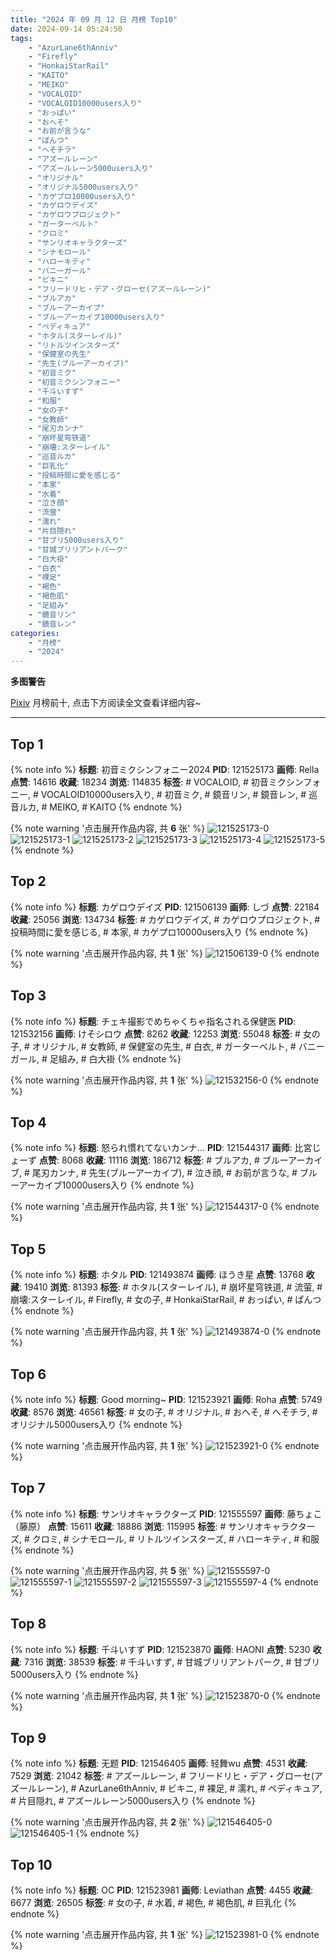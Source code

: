 ```yaml
---
title: "2024 年 09 月 12 日 月榜 Top10"
date: 2024-09-14 05:24:50
tags:
    - "AzurLane6thAnniv"
    - "Firefly"
    - "HonkaiStarRail"
    - "KAITO"
    - "MEIKO"
    - "VOCALOID"
    - "VOCALOID10000users入り"
    - "おっぱい"
    - "おへそ"
    - "お前が言うな"
    - "ぱんつ"
    - "へそチラ"
    - "アズールレーン"
    - "アズールレーン5000users入り"
    - "オリジナル"
    - "オリジナル5000users入り"
    - "カゲプロ10000users入り"
    - "カゲロウデイズ"
    - "カゲロウプロジェクト"
    - "ガーターベルト"
    - "クロミ"
    - "サンリオキャラクターズ"
    - "シナモロール"
    - "ハローキティ"
    - "バニーガール"
    - "ビキニ"
    - "フリードリヒ・デア・グローセ(アズールレーン)"
    - "ブルアカ"
    - "ブルーアーカイブ"
    - "ブルーアーカイブ10000users入り"
    - "ペディキュア"
    - "ホタル(スターレイル)"
    - "リトルツインスターズ"
    - "保健室の先生"
    - "先生(ブルーアーカイブ)"
    - "初音ミク"
    - "初音ミクシンフォニー"
    - "千斗いすず"
    - "和服"
    - "女の子"
    - "女教師"
    - "尾刃カンナ"
    - "崩坏星穹铁道"
    - "崩壊:スターレイル"
    - "巡音ルカ"
    - "巨乳化"
    - "投稿時間に愛を感じる"
    - "本家"
    - "水着"
    - "泣き顔"
    - "流萤"
    - "濡れ"
    - "片目隠れ"
    - "甘ブリ5000users入り"
    - "甘城ブリリアントパーク"
    - "白大褂"
    - "白衣"
    - "裸足"
    - "褐色"
    - "褐色肌"
    - "足組み"
    - "鏡音リン"
    - "鏡音レン"
categories:
    - "月榜"
    - "2024"
---
```


<i class="fa fa-triangle-exclamation"></i>**多图警告**<i class="fa fa-triangle-exclamation"></i>

[Pixiv](https://www.pixiv.net/) 月榜前十, 点击下方阅读全文查看详细内容~

<!-- more -->

---

## Top 1

{% note info %}
**标题**: 初音ミクシンフォニー2024
**PID**: 121525173 **画师**: Rella
**点赞**: 14616 **收藏**: 18234 **浏览**: 114835
**标签**: # VOCALOID, # 初音ミクシンフォニー, # VOCALOID10000users入り, # 初音ミク, # 鏡音リン, # 鏡音レン, # 巡音ルカ, # MEIKO, # KAITO
{% endnote %}

{% note warning '点击展开作品内容, 共 **6** 张' %}
![121525173-0](https://i.pixiv.re/img-original/img/2024/08/16/00/30/07/121525173_p0.jpg)
![121525173-1](https://i.pixiv.re/img-original/img/2024/08/16/00/30/07/121525173_p1.jpg)
![121525173-2](https://i.pixiv.re/img-original/img/2024/08/16/00/30/07/121525173_p2.jpg)
![121525173-3](https://i.pixiv.re/img-original/img/2024/08/16/00/30/07/121525173_p3.jpg)
![121525173-4](https://i.pixiv.re/img-original/img/2024/08/16/00/30/07/121525173_p4.jpg)
![121525173-5](https://i.pixiv.re/img-original/img/2024/08/16/00/30/07/121525173_p5.jpg)
{% endnote %}

## Top 2

{% note info %}
**标题**: カゲロウデイズ
**PID**: 121506139 **画师**: しづ
**点赞**: 22184 **收藏**: 25056 **浏览**: 134734
**标签**: # カゲロウデイズ, # カゲロウプロジェクト, # 投稿時間に愛を感じる, # 本家, # カゲプロ10000users入り
{% endnote %}

{% note warning '点击展开作品内容, 共 **1** 张' %}
![121506139-0](https://i.pixiv.re/img-original/img/2024/08/15/12/30/03/121506139_p0.png)
{% endnote %}

## Top 3

{% note info %}
**标题**: チェキ撮影でめちゃくちゃ指名される保健医
**PID**: 121532156 **画师**: けそシロウ
**点赞**: 8262 **收藏**: 12253 **浏览**: 55048
**标签**: # 女の子, # オリジナル, # 女教師, # 保健室の先生, # 白衣, # ガーターベルト, # バニーガール, # 足組み, # 白大褂
{% endnote %}

{% note warning '点击展开作品内容, 共 **1** 张' %}
![121532156-0](https://i.pixiv.re/img-original/img/2024/08/16/08/30/02/121532156_p0.jpg)
{% endnote %}

## Top 4

{% note info %}
**标题**: 怒られ慣れてないカンナ…
**PID**: 121544317 **画师**: 比宮じょーず
**点赞**: 8068 **收藏**: 11116 **浏览**: 186712
**标签**: # ブルアカ, # ブルーアーカイブ, # 尾刃カンナ, # 先生(ブルーアーカイブ), # 泣き顔, # お前が言うな, # ブルーアーカイブ10000users入り
{% endnote %}

{% note warning '点击展开作品内容, 共 **1** 张' %}
![121544317-0](https://i.pixiv.re/img-original/img/2024/08/16/18/37/11/121544317_p0.png)
{% endnote %}

## Top 5

{% note info %}
**标题**: ホタル
**PID**: 121493874 **画师**: ほうき星
**点赞**: 13768 **收藏**: 19410 **浏览**: 81393
**标签**: # ホタル(スターレイル), # 崩坏星穹铁道, # 流萤, # 崩壊:スターレイル, # Firefly, # 女の子, # HonkaiStarRail, # おっぱい, # ぱんつ
{% endnote %}

{% note warning '点击展开作品内容, 共 **1** 张' %}
![121493874-0](https://i.pixiv.re/img-original/img/2024/08/15/00/00/12/121493874_p0.jpg)
{% endnote %}

## Top 6

{% note info %}
**标题**: Good morning~
**PID**: 121523921 **画师**: Roha
**点赞**: 5749 **收藏**: 8576 **浏览**: 46561
**标签**: # 女の子, # オリジナル, # おへそ, # へそチラ, # オリジナル5000users入り
{% endnote %}

{% note warning '点击展开作品内容, 共 **1** 张' %}
![121523921-0](https://i.pixiv.re/img-original/img/2024/08/16/00/00/25/121523921_p0.jpg)
{% endnote %}

## Top 7

{% note info %}
**标题**: サンリオキャラクターズ
**PID**: 121555597 **画师**: 藤ちょこ（藤原）
**点赞**: 15611 **收藏**: 18886 **浏览**: 115995
**标签**: # サンリオキャラクターズ, # クロミ, # シナモロール, # リトルツインスターズ, # ハローキティ, # 和服
{% endnote %}

{% note warning '点击展开作品内容, 共 **5** 张' %}
![121555597-0](https://i.pixiv.re/img-original/img/2024/08/17/00/01/38/121555597_p0.png)
![121555597-1](https://i.pixiv.re/img-original/img/2024/08/17/00/01/38/121555597_p1.png)
![121555597-2](https://i.pixiv.re/img-original/img/2024/08/17/00/01/38/121555597_p2.png)
![121555597-3](https://i.pixiv.re/img-original/img/2024/08/17/00/01/38/121555597_p3.png)
![121555597-4](https://i.pixiv.re/img-original/img/2024/08/17/00/01/38/121555597_p4.png)
{% endnote %}

## Top 8

{% note info %}
**标题**: 千斗いすず
**PID**: 121523870 **画师**: HAONI
**点赞**: 5230 **收藏**: 7316 **浏览**: 38539
**标签**: # 千斗いすず, # 甘城ブリリアントパーク, # 甘ブリ5000users入り
{% endnote %}

{% note warning '点击展开作品内容, 共 **1** 张' %}
![121523870-0](https://i.pixiv.re/img-original/img/2024/08/16/00/00/16/121523870_p0.jpg)
{% endnote %}

## Top 9

{% note info %}
**标题**: 无题
**PID**: 121546405 **画师**: 轻舞wu
**点赞**: 4531 **收藏**: 7529 **浏览**: 21042
**标签**: # アズールレーン, # フリードリヒ・デア・グローセ(アズールレーン), # AzurLane6thAnniv, # ビキニ, # 裸足, # 濡れ, # ペディキュア, # 片目隠れ, # アズールレーン5000users入り
{% endnote %}

{% note warning '点击展开作品内容, 共 **2** 张' %}
![121546405-0](https://i.pixiv.re/img-original/img/2024/08/16/19/46/23/121546405_p0.jpg)
![121546405-1](https://i.pixiv.re/img-original/img/2024/08/16/19/46/23/121546405_p1.jpg)
{% endnote %}

## Top 10

{% note info %}
**标题**: OC
**PID**: 121523981 **画师**: Leviathan
**点赞**: 4455 **收藏**: 6677 **浏览**: 26505
**标签**: # 女の子, # 水着, # 褐色, # 褐色肌, # 巨乳化
{% endnote %}

{% note warning '点击展开作品内容, 共 **1** 张' %}
![121523981-0](https://i.pixiv.re/img-original/img/2024/08/16/00/00/41/121523981_p0.jpg)
{% endnote %}
